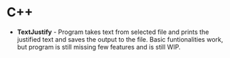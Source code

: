 # C++
- __TextJustify__ - Program takes text from selected file and prints the justified text and saves the output to the file. Basic funtionalities work, but program is still missing few features and is still WIP.
